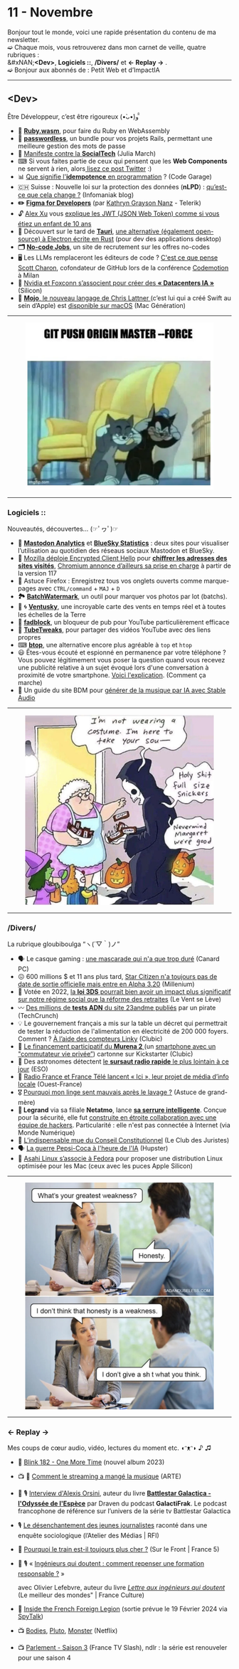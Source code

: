 # 11 - Novembre

Bonjour tout le monde, voici une rapide présentation du contenu de ma newsletter.\
➫ Chaque mois, vous retrouverez dans mon carnet de veille, quatre rubriques :\
&#xNAN;**\<Dev>**, **Logiciels ::**, **/Divers/** et **← Replay →** .\
➫ Bonjour aux abonnés de : Petit Web et d’ImpactIA

***

## \<Dev>

Être Développeur, c’est être rigoureux (•̀ᴗ•́)و ̑̑

* **💎** [**Ruby.wasm**](https://github.com/ruby/ruby.wasm), pour faire du Ruby en WebAssembly
* **🔑** [**passwordless**](https://github.com/mikker/passwordless), un bundle pour vos projets Rails, permettant une meilleure gestion des mots de passe
* 🤔 [Manifeste contre la ](https://juliamarch.com/technocritique/social-tech/)[**SocialTech**](https://juliamarch.com/technocritique/social-tech/) (Julia March)
* ⌨ Si vous faites partie de ceux qui pensent que les **Web Components** ne servent à rien, alors[ lisez ce post Twitter](https://twitter.com/EisenbergEffect/status/1717188337713201197) :)
* 📊 [Que signifie l'](https://code-garage.fr/blog/que-signifie-idempotence-en-programmation/)[**idempotence**](https://code-garage.fr/blog/que-signifie-idempotence-en-programmation/)[ en programmation](https://code-garage.fr/blog/que-signifie-idempotence-en-programmation/) ? (Code Garage)
* 🇨🇭 Suisse : Nouvelle loi sur la protection des données (**nLPD**) : [qu’est-ce que cela change ?](https://news.infomaniak.com/nouvelle-loi-protection-donnees-suisse/) (Infomaniak blog)
* **✏️** [**Figma for Developers**](https://www.telerik.com/blogs/figma-developers) (par [Kathryn Grayson Nanz](https://kgrayson.com/) - Telerik)
* 🔓 [Alex Xu](https://twitter.com/alexxubyte/) vous [explique les JWT (JSON Web Token) comme si vous étiez un enfant de 10 ans](https://twitter.com/alexxubyte/status/1713571199635308792)
* 🐃 Découvert sur le tard de [**Tauri**](https://tauri.app/), [une alternative (également open-source) à Electron écrite en Rust](https://rust.developpez.com/actu/312832/Tauri-une-alternative-a-Electron-ecrite-en-Rust-permettant-de-construire-des-applications-pour-le-bureau-a-partir-de-n-importe-quel-framework-frontal-base-sur-HTML-et-JavaScript/) (pour dev des applications desktop)
* **🗂** [**No-code Jobs**](https://www.nocodejobs.fr/les-offres), un site de recrutement sur les offres no-codes
* 🖥 Les LLMs remplaceront les éditeurs de code ? [C'est ce que pense Scott Charon](https://twitter.com/welovedevs/status/1717144303128949119), cofondateur de GitHub lors de la conférence [Codemotion](https://www.codemotion.com/) à Milan
* 🏢 [Nvidia et Foxconn s’associent pour créer des ](https://www.silicon.fr/nvidia-et-foxconn-sassocient-pour-creer-des-datacenters-ia-472608.html)[**« Datacenters IA »**](https://www.silicon.fr/nvidia-et-foxconn-sassocient-pour-creer-des-datacenters-ia-472608.html) (Silicon)
* **💬** [**Mojo**](https://www.macg.co/logiciels/2023/10/mojo-le-nouveau-langage-de-chris-lattner-est-disponible-sur-macos-139963)[, le nouveau langage de Chris Lattner ](https://www.macg.co/logiciels/2023/10/mojo-le-nouveau-langage-de-chris-lattner-est-disponible-sur-macos-139963)(c’est lui qui a créé Swift au sein d’Apple) est [disponible sur macOS](https://www.modular.com/blog/mojo-is-now-available-on-mac) (Mac Génération)

***

<figure><img src="../../.gitbook/assets/image (20).png" alt=""><figcaption></figcaption></figure>

***

### Logiciels ::

Nouveautés, découvertes… (☞ﾟヮﾟ)☞

* 💬 [**Mastodon Analytics**](https://mastodon-analytics.com/) et [**BlueSky Statistics**](https://vqv.app/stats) : deux sites pour visualiser l’utilisation au quotidien des réseaus sociaux Mastodon et BlueSky.
* 🦊 [Mozilla déploie Encrypted Client Hello](https://www.nextinpact.com/article/72598/mozilla-deploie-encrypted-client-hello-pour-chiffrer-adresses-sites-visites) pour [**chiffrer les adresses des sites visités**](https://blog.mozilla.org/en/products/firefox/encrypted-hello/), [Chromium annonce d’ailleurs sa prise en charge](https://chromestatus.com/feature/6196703843581952) à partir de la version 117
* 🦊 Astuce Firefox : Enregistrez tous vos onglets ouverts comme marque-pages avec `CTRL/command` + `MAJ` + `D`
* **🏞** [**BatchWatermark**](https://batchwatermark.com/), un outil pour marquer vos photos par lot (batchs).
* 💨 🌀 [**Ventusky**](https://www.ventusky.com), une incroyable carte des vents en temps réel et à toutes les échelles de la Terre
* 🛑 [**fadblock**](https://addons.mozilla.org/fr/firefox/addon/fadblock/), un bloqueur de pub pour YouTube particulièrement efficace
* 🔗 [**TubeTweaks**](https://addons.mozilla.org/en-US/firefox/addon/tubetweaks/), pour partager des vidéos YouTube avec des liens propres
* ⌨ [**btop**](https://github.com/aristocratos/btop), une alternative encore plus agréable à `top` et `htop`
* 😃 Êtes-vous écouté et espionné en permanence par votre téléphone ? Vous pouvez légitimement vous poser la question quand vous recevez une publicité relative à un sujet évoqué lors d'une conversation à proximité de votre smartphone. [Voici l'explication](https://www.commentcamarche.net/securite/confidentialite/29205-votre-smartphone-vous-ecoute-t-il-en-permanence/). (Comment ça marche)
* 🎵 Un guide du site BDM pour [générer de la musique par IA avec Stable Audio](https://www.blogdumoderateur.com/comment-generer-musique-par-ia-avec-stable-audio/)

***

<figure><img src="../../.gitbook/assets/image (21).png" alt=""><figcaption></figcaption></figure>

***

### /Divers/

La rubrique gloubiboulga “ヽ(´▽｀)ノ”

* 🗣 Le casque gaming : [une mascarade qui n'a que trop duré](https://www.canardpc.com/jeu-video/je-vis-des-hauts-et-des-bas/le-casque-gaming-une-mascarade-qui-na-que-trop-dure/) (Canard PC)
* 😖 600 millions $ et 11 ans plus tard, [Star Citizen n'a toujours pas de date de sortie officielle mais entre en Alpha 3.20](https://www.millenium.org/news/407136.html) (Millenium)
* 📇 Votée en 2022, [la ](https://lvsl.fr/en-marche-vers-la-fin-de-lunite-republicaine/)[**loi 3DS**](https://lvsl.fr/en-marche-vers-la-fin-de-lunite-republicaine/)[ pourrait bien avoir un impact plus significatif sur notre régime social que la réforme des retraites](https://lvsl.fr/en-marche-vers-la-fin-de-lunite-republicaine/) (Le Vent se Lève)
* 〰 [Des millions de ](https://techcrunch.com/2023/10/18/hacker-leaks-millions-more-23andme-user-records-on-cybercrime-forum)[**tests ADN**](https://techcrunch.com/2023/10/18/hacker-leaks-millions-more-23andme-user-records-on-cybercrime-forum)[ du site 23andme publiés](https://techcrunch.com/2023/10/18/hacker-leaks-millions-more-23andme-user-records-on-cybercrime-forum) par un pirate (TechCrunch)
* 💡 Le gouvernement français a mis sur la table un décret qui permettrait de tester la réduction de l'alimentation en électricité de 200 000 foyers. Comment ? [À l’aide des compteurs Linky](https://www.clubic.com/actualite-488803-linky-jusqu-a-200-000-compteurs-electriques-potentiellement-brides-cet-hiver-en-cas-de-blackout.html) (Clubic)
* 📱 [Le financement participatif du ](https://www.kickstarter.com/projects/murena/murena-2-switch-your-privacy-on/)[**Murena 2**](https://www.kickstarter.com/projects/murena/murena-2-switch-your-privacy-on/)[ ](https://www.kickstarter.com/projects/murena/murena-2-switch-your-privacy-on/)(un [smartphone avec un "commutateur vie privée”](https://www.clubic.com/actualite-506464-le-murena-2-un-mobile-avec-un-commutateur-vie-privee-explose-son-financement-participatif.html)) cartonne sur Kickstarter (Clubic)
* 📡 Des astronomes détectent [le](https://www.eso.org/public/france/news/eso2317/?lang)[ **sursaut radio rapide**](https://www.eso.org/public/france/news/eso2317/?lang)[ le plus lointain à ce jour](https://www.eso.org/public/france/news/eso2317/?lang) (ESO)
* 📰 [Radio France et France Télé lancent « Ici », leur projet de média d’info locale](https://www.ouest-france.fr/medias/radio-france-et-france-teles-lancent-leur-projet-de-media-dinfo-locale-autour-de-la-marque-ici-e575f49c-6a5e-11ee-b9a5-ad1ff4e9f9fb) (Ouest-France)
* 🎖 [Pourquoi mon linge sent mauvais après le lavage ?](https://astucesdegrandmere.net/pourquoi-linge-sent-mauvais-apres-lavage/) (Astuce de grand-mère)
* **🔐 Legrand** via sa filiale **Netatmo**, lance [**sa serrure intelligente**](https://www.netatmo.com/fr-fr/smart-doorlock). Conçue pour la sécurité, elle fut [construite en étroite collaboration avec une équipe de hackers](https://www.youtube.com/watch?v=RzYQp7HEjiA). Particularité : elle n'est pas connectée à Internet (via Monde Numérique)
* 💼 [L’indispensable mue du Conseil Constitutionnel](https://blog.leclubdesjuristes.com/lindispensable-mue-du-conseil-constitutionnel/) (Le Club des Juristes)
* 🗣 [La guerre Pepsi-Coca à l'heure de l'IA](https://hupster.beehiiv.com/p/la-guerre-pepsicoca-lheure-de-lia) (Hupster)
* 🐧 [Asahi Linux s’associe à Fedora](https://www.macg.co/mac/2023/08/asahi-linux-sassocie-fedora-pour-proposer-une-distribution-linux-optimisee-pour-les-mac-138519) pour proposer une distribution Linux optimisée pour les Mac (ceux avec les puces Apple Silicon)

***

<figure><img src="../../.gitbook/assets/image (22).png" alt=""><figcaption></figcaption></figure>

***

### ← Replay →

Mes coups de cœur audio, vidéo, lectures du moment etc. ◖ᵔᴥᵔ◗ ♪ ♫

* 🎵 [Blink 182 - One More Time](https://blink182merch.com/products/one-more-time-cd) (nouvel album 2023)
* 📺 🎵 [Comment le streaming a mangé la musique](https://www.youtube.com/watch?v=hn-QNz_zGgw) (ARTE)
* 📕 🎙 [Interview d'Alexis Orsini](https://galactifrak.lepodcast.fr/hs-interview-dalexis-orsini-auteur-de-battlestar-galactica-lodyssee-de-lespece), auteur du livre [**Battlestar Galactica - l'Odyssée de l'Espèce**](https://www.editionspixnlove.com/tous-nos-ouvrages/1060-battlestar-galactica-l-odyssee-de-l-espece-centurion-edition-9782371882140.html) par Draven du podcast **GalactiFrak**. Le podcast francophone de référence sur l’univers de la série tv Battlestar Galactica
* 🎙 [Le désenchantement des jeunes journalistes](https://www.rfi.fr/fr/podcasts/atelier-des-m%C3%A9dias/20230909-le-d%C3%A9senchantement-des-jeunes-journalistes-racont%C3%A9-dans-une-enqu%C3%AAte-sociologique) raconté dans une enquête sociologique (l’Atelier des Médias | RFI)
* 🚄 [Pourquoi le train est-il toujours plus cher ?](https://www.france.tv/france-5/sur-le-front/4557199-pourquoi-le-train-est-il-toujours-plus-cher.html) (Sur le Front | France 5)
*   📘 🎙 « [Ingénieurs qui doutent : comment repenser une formation responsable ?](https://www.radiofrance.fr/franceculture/podcasts/le-meilleur-des-mondes/ingenieurs-qui-doutent-comment-repenser-une-formation-responsable-6984293) »

    avec Olivier Lefebvre, auteur du livre [_Lettre aux ingénieurs qui doutent_](https://www.lechappee.org/collections/pour-en-finir-avec/lettre-aux-ingenieurs-qui-doutent) (Le meilleur des mondes" | France Culture)
* 📙 [Inside the French Foreign Legion](https://www.amazon.fr/Inside-French-Foreign-Legion-Adventures/dp/0811772403) (sortie prévue le 19 Février 2024 via [SpyTalk](https://www.spytalk.co/p/inglorious-bastards))
* 📺 [Bodies](https://www.netflix.com/fr/title/81252916), [Pluto](https://www.netflix.com/fr/title/81281344), [Monster](https://www.netflix.com/fr/title/81409869) (Netflix)
* 📺 [Parlement - Saison 3](https://www.france.tv/series-et-fictions/series-comedies/parlement/saison-3/) (France TV Slash), ndlr : la série est renouveler pour une saison 4
